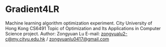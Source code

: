 # Gradient4LR
  Machine learning algorithm optimization experiment.
  City University of Hong Kong CS6491 Topic of Optimization and Its Applications in Computer Science project.
  Author: Zongyuan Lu
  E-mail: zongyualu2-c@my.cityu.edu.hk / zongyuanlu0417@gmail.com
